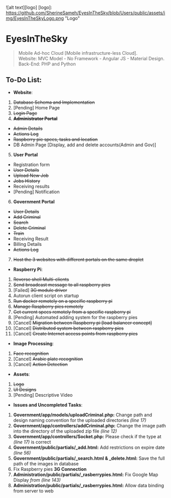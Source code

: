 ![alt text][logo]
[logo]: https://github.com/SherineSameh/EyesInTheSky/blob/Users/public/assets/img/EyesInTheSkyLogo.png "Logo"

# EyesInTheSky
> Mobile Ad-hoc Cloud [Mobile infrastructure-less Cloud].  
> Website: MVC Model - No Framework - Angular JS - Material Design.  
> Back-End: PHP and Python

## To-Do List:

* **Website**:
1. ~~Database Schema and Implementation~~
2. [Pending] Home Page
3. ~~Login Page~~
4. **~~Administrator Portal~~**
  * ~~Admin Details~~
  * ~~Actions Log~~
  * ~~Raspberry pie specs, tasks and location~~
  * DB Admin Page [Display, add and delete accounts(Admin and Gov)]
5. **User Portal**
  * Registration form
  * ~~User Details~~
  * ~~Upload New Job~~
  * ~~Jobs History~~
  * Receiving results
  * [Pending] Notification
6. **Government Portal**
  * ~~User Details~~
  * ~~Add Criminal~~
  * ~~Search~~
  * ~~Delete Criminal~~
  * ~~Train~~
  * Receiving Result
  * Billing Details
  * ~~Actions Log~~
7. ~~Host the 3 websites with different portals on the same droplet~~

* **Raspberry Pi**:
1. ~~Reverse shell Multi-clients~~
2. ~~Send broadcast message to all raspberry pies~~
3. [Failed] ~~3G module driver~~
4. Autorun client script on startup
5. ~~Run docker remotely on a specific raspberry pi~~
6. ~~Manage Raspberry pies remotely~~
7. ~~Get current specs remotely from a specific raspberry pi~~
8. [Pending] Automated adding system for the raspberry pies
8. [Cancel] ~~Migration between Raspberry pi [load balancer concept]~~
9. [Cancel] ~~Distributed system between raspberry pies~~
10. [Cancel] ~~Create Internet access points from raspberry pies~~

* **Image Processing**:
1. ~~Face recognition~~
2. [Cancel] ~~Arabic plate recognition~~
3. [Cancel] ~~Action Detection~~

* **Assets**:
1. ~~Logo~~
2. ~~UI Designs~~
3. [Pending] Descriptive Video

* **Issues and Uncompleted Tasks**:
1. **Government/app/models/uploadCriminal.php:** Change path and design naming convention for the uploaded directories *(line 17)*
2. **Government/app/controllers/addCriminal.php:** Change the image path into the directory of the uploaded zip file *(line 12)*
3. **Government/app/controllers/Socket.php:** Please check if the type at *(line 17)* is correct
4. **Government/public/partials/_add.html:** Add restrictions on expire date *(line 56)*
5. **Government/public/partials/_search.html & _delete.html:** Save the full path of the images in database
6. Fix Raspberry pies **3G Connection**
7. **Administration/public/partials/_rasberrypies.html:** Fix Google Map Display *from (line 143)*
8. **Administration/public/partials/_rasberrypies.html:** Allow data binding from server to web
